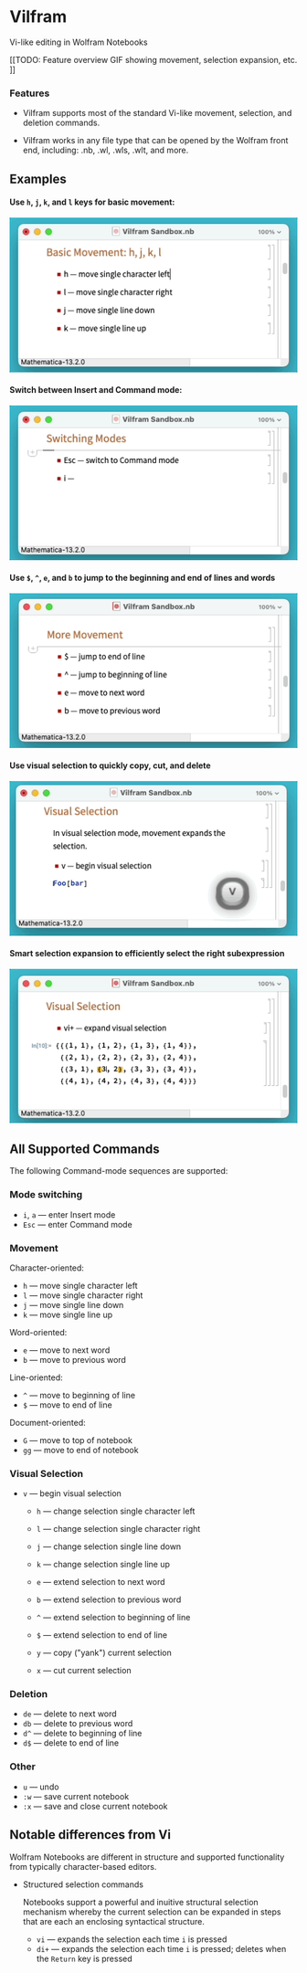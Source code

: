 # Vilfram

Vi-like editing in Wolfram Notebooks

[[TODO: Feature overview GIF showing movement, selection expansion, etc. ]]

### Features

* Vilfram supports most of the standard Vi-like movement, selection, and
  deletion commands.

* Vilfram works in any file type that can be opened by the Wolfram front end,
  including: .nb, .wl, .wls, .wlt, and more.



## Examples

#### Use `h`, `j`, `k`, and `l` keys for basic movement:

![Vilfram basic movement](./docs/media/vilfram-E1-basic-movement.gif)

#### Switch between Insert and Command mode:

<!-- The current mode is indicated in the [Window Status Area][WindowStatusArea]: -->

![Vilfram mode switching](./docs/media/vilfram-E2-switch-modes.gif)

#### Use `$`, `^`, `e`, and `b` to jump to the beginning and end of lines and words

![Vilfram line and word movement](./docs/media/vilfram-E3-line-and-word-movement.gif)

#### Use visual selection to quickly copy, cut, and delete

![Vilfram visual selection](./docs/media/vilfram-E4-visual-selection.gif)

#### Smart selection expansion to efficiently select the right subexpression

![Vilfram smart selection expansion](./docs/media/vilfram-E5-smart-selection-expansion.gif)



## All Supported Commands

The following Command-mode sequences are supported:

### Mode switching

* `i`, `a` — enter Insert mode
* `Esc` — enter Command mode

### Movement

Character-oriented:

* `h` — move single character left
* `l` — move single character right
* `j` — move single line down
* `k` — move single line up

Word-oriented:

* `e` — move to next word
* `b` — move to previous word

Line-oriented:

* `^` — move to beginning of line
* `$` — move to end of line

Document-oriented:

* `G` — move to top of notebook
* `gg` — move to end of notebook

### Visual Selection

* `v` — begin visual selection
  - `h` — change selection single character left
  - `l` — change selection single character right
  - `j` — change selection single line down
  - `k` — change selection single line up
  - `e` — extend selection to next word
  - `b` — extend selection to previous word
  - `^` — extend selection to beginning of line
  - `$` — extend selection to end of line

  - `y` — copy ("yank") current selection
  - `x` — cut current selection

### Deletion

* `de` — delete to next word
* `db` — delete to previous word
* `d^` — delete to beginning of line
* `d$` — delete to end of line

### Other

* `u` — undo
* `:w` — save current notebook
* `:x` — save and close current notebook

## Notable differences from Vi

Wolfram Notebooks are different in structure and supported functionality from
typically character-based editors.

* Structured selection commands

  Notebooks support a powerful and inuitive structural selection
  mechanism whereby the current selection can be expanded in steps that are each
  an enclosing syntactical structure.

  - `vi` — expands the selection each time `i` is pressed
  - `di+` — expands the selection each time `i` is pressed; deletes when the
  `Return` key is pressed

<!-- * No block caret

  Vi often distinguishes between Insert and Command mode by, respectively,
  changing the input caret between a block which is placed on a particular
  character, and a vertical bar which is placed in-between characters. -->


[WindowStatusArea]: https://reference.wolfram.com/language/ref/WindowStatusArea